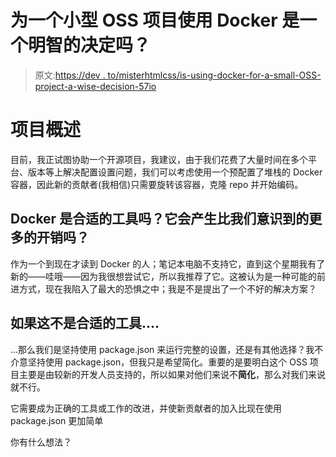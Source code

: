 # 为一个小型 OSS 项目使用 Docker 是一个明智的决定吗？

> 原文:[https://dev . to/misterhtmlcss/is-using-docker-for-a-small-OSS-project-a-wise-decision-57io](https://dev.to/misterhtmlcss/is-using-docker-for-a-small-oss-project-a-wise-decision-57io)

# 项目概述

目前，我正试图协助一个开源项目，我建议，由于我们花费了大量时间在多个平台、版本等上解决配置设置问题，我们可以考虑使用一个预配置了堆栈的 Docker 容器，因此新的贡献者(我相信)只需要旋转该容器，克隆 repo 并开始编码。

## Docker 是合适的工具吗？它会产生比我们意识到的更多的开销吗？

作为一个到现在才读到 Docker 的人；笔记本电脑不支持它，直到这个星期我有了新的——哇哦——因为我很想尝试它，所以我推荐了它。这被认为是一种可能的前进方式，现在我陷入了最大的恐惧之中；我是不是提出了一个不好的解决方案？

## 如果这不是合适的工具....

...那么我们是坚持使用 package.json 来运行完整的设置，还是有其他选择？我不介意坚持使用 package.json，但我只是希望简化。重要的是要明白这个 OSS 项目主要是由较新的开发人员支持的，所以如果对他们来说不**简化**，那么对我们来说就不行。

它需要成为正确的工具或工作的改进，并使新贡献者的加入比现在使用 package.json 更加简单

你有什么想法？